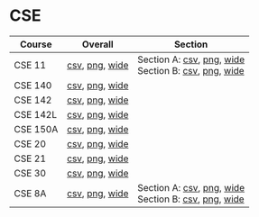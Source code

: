 # CSE

| Course | Overall | Section |
| ------ | ------- | ------- |
| CSE 11 | [csv](https://github.com/UCSD-Historical-Enrollment-Data/2024Summer2/blob/main/overall/CSE%2011.csv), [png](https://raw.githubusercontent.com/UCSD-Historical-Enrollment-Data/2024Summer2/main/plot_overall/CSE%2011.png), [wide](https://raw.githubusercontent.com/UCSD-Historical-Enrollment-Data/2024Summer2/main/plot_overall_wide/CSE%2011.png) | Section A: [csv](https://github.com/UCSD-Historical-Enrollment-Data/2024Summer2/blob/main/section/CSE%2011_A.csv), [png](https://raw.githubusercontent.com/UCSD-Historical-Enrollment-Data/2024Summer2/main/plot_section/CSE%2011_A.png), [wide](https://raw.githubusercontent.com/UCSD-Historical-Enrollment-Data/2024Summer2/main/plot_section_wide/CSE%2011_A.png)<br>Section B: [csv](https://github.com/UCSD-Historical-Enrollment-Data/2024Summer2/blob/main/section/CSE%2011_B.csv), [png](https://raw.githubusercontent.com/UCSD-Historical-Enrollment-Data/2024Summer2/main/plot_section/CSE%2011_B.png), [wide](https://raw.githubusercontent.com/UCSD-Historical-Enrollment-Data/2024Summer2/main/plot_section_wide/CSE%2011_B.png) |
| CSE 140 | [csv](https://github.com/UCSD-Historical-Enrollment-Data/2024Summer2/blob/main/overall/CSE%20140.csv), [png](https://raw.githubusercontent.com/UCSD-Historical-Enrollment-Data/2024Summer2/main/plot_overall/CSE%20140.png), [wide](https://raw.githubusercontent.com/UCSD-Historical-Enrollment-Data/2024Summer2/main/plot_overall_wide/CSE%20140.png) |  |
| CSE 142 | [csv](https://github.com/UCSD-Historical-Enrollment-Data/2024Summer2/blob/main/overall/CSE%20142.csv), [png](https://raw.githubusercontent.com/UCSD-Historical-Enrollment-Data/2024Summer2/main/plot_overall/CSE%20142.png), [wide](https://raw.githubusercontent.com/UCSD-Historical-Enrollment-Data/2024Summer2/main/plot_overall_wide/CSE%20142.png) |  |
| CSE 142L | [csv](https://github.com/UCSD-Historical-Enrollment-Data/2024Summer2/blob/main/overall/CSE%20142L.csv), [png](https://raw.githubusercontent.com/UCSD-Historical-Enrollment-Data/2024Summer2/main/plot_overall/CSE%20142L.png), [wide](https://raw.githubusercontent.com/UCSD-Historical-Enrollment-Data/2024Summer2/main/plot_overall_wide/CSE%20142L.png) |  |
| CSE 150A | [csv](https://github.com/UCSD-Historical-Enrollment-Data/2024Summer2/blob/main/overall/CSE%20150A.csv), [png](https://raw.githubusercontent.com/UCSD-Historical-Enrollment-Data/2024Summer2/main/plot_overall/CSE%20150A.png), [wide](https://raw.githubusercontent.com/UCSD-Historical-Enrollment-Data/2024Summer2/main/plot_overall_wide/CSE%20150A.png) |  |
| CSE 20 | [csv](https://github.com/UCSD-Historical-Enrollment-Data/2024Summer2/blob/main/overall/CSE%2020.csv), [png](https://raw.githubusercontent.com/UCSD-Historical-Enrollment-Data/2024Summer2/main/plot_overall/CSE%2020.png), [wide](https://raw.githubusercontent.com/UCSD-Historical-Enrollment-Data/2024Summer2/main/plot_overall_wide/CSE%2020.png) |  |
| CSE 21 | [csv](https://github.com/UCSD-Historical-Enrollment-Data/2024Summer2/blob/main/overall/CSE%2021.csv), [png](https://raw.githubusercontent.com/UCSD-Historical-Enrollment-Data/2024Summer2/main/plot_overall/CSE%2021.png), [wide](https://raw.githubusercontent.com/UCSD-Historical-Enrollment-Data/2024Summer2/main/plot_overall_wide/CSE%2021.png) |  |
| CSE 30 | [csv](https://github.com/UCSD-Historical-Enrollment-Data/2024Summer2/blob/main/overall/CSE%2030.csv), [png](https://raw.githubusercontent.com/UCSD-Historical-Enrollment-Data/2024Summer2/main/plot_overall/CSE%2030.png), [wide](https://raw.githubusercontent.com/UCSD-Historical-Enrollment-Data/2024Summer2/main/plot_overall_wide/CSE%2030.png) |  |
| CSE 8A | [csv](https://github.com/UCSD-Historical-Enrollment-Data/2024Summer2/blob/main/overall/CSE%208A.csv), [png](https://raw.githubusercontent.com/UCSD-Historical-Enrollment-Data/2024Summer2/main/plot_overall/CSE%208A.png), [wide](https://raw.githubusercontent.com/UCSD-Historical-Enrollment-Data/2024Summer2/main/plot_overall_wide/CSE%208A.png) | Section A: [csv](https://github.com/UCSD-Historical-Enrollment-Data/2024Summer2/blob/main/section/CSE%208A_A.csv), [png](https://raw.githubusercontent.com/UCSD-Historical-Enrollment-Data/2024Summer2/main/plot_section/CSE%208A_A.png), [wide](https://raw.githubusercontent.com/UCSD-Historical-Enrollment-Data/2024Summer2/main/plot_section_wide/CSE%208A_A.png)<br>Section B: [csv](https://github.com/UCSD-Historical-Enrollment-Data/2024Summer2/blob/main/section/CSE%208A_B.csv), [png](https://raw.githubusercontent.com/UCSD-Historical-Enrollment-Data/2024Summer2/main/plot_section/CSE%208A_B.png), [wide](https://raw.githubusercontent.com/UCSD-Historical-Enrollment-Data/2024Summer2/main/plot_section_wide/CSE%208A_B.png) |
